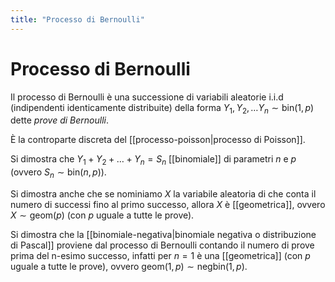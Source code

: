 ```yaml
---
title: "Processo di Bernoulli"
---
```

# Processo di Bernoulli
Il processo di Bernoulli è una successione di variabili aleatorie i.i.d (indipendenti identicamente distribuite) della forma $Y_1, Y_2, \ldots Y_n \sim \mathrm{bin}(1,p)$ dette _prove di Bernoulli_.

È la controparte discreta del [[processo-poisson|processo di Poisson]].

Si dimostra che $Y_1 + Y_2 + \ldots + Y_n = S_n$ [[binomiale]] di parametri $n$ e $p$ (ovvero $S_n \sim \mathrm{bin}(n,p)$).

Si dimostra anche che se nominiamo $X$ la variabile aleatoria di che conta il numero di successi fino al primo successo, allora $X$ è [[geometrica]], ovvero $X \sim \mathrm{geom}(p)$ (con $p$ uguale a tutte le prove).

Si dimostra che la [[binomiale-negativa|binomiale negativa o distribuzione di Pascal]] proviene dal processo di Bernoulli contando il numero di prove prima del n-esimo successo, infatti per $n = 1$ è una [[geometrica]] (con $p$ uguale a tutte le prove), ovvero $\mathrm{geom}(1, p) \sim \mathrm{negbin}(1, p)$.